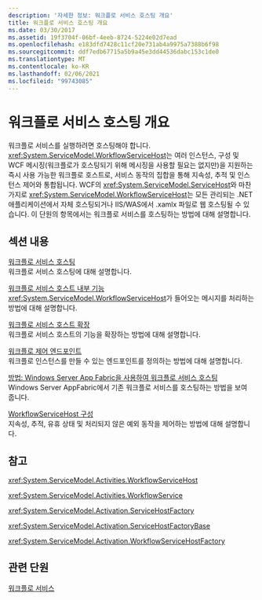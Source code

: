 ```yaml
---
description: '자세한 정보: 워크플로 서비스 호스팅 개요'
title: 워크플로 서비스 호스팅 개요
ms.date: 03/30/2017
ms.assetid: 19f3704f-06bf-4eeb-8724-5224e02d7ead
ms.openlocfilehash: e183dfd7428c11cf20e731ab4a9975a7388b6f98
ms.sourcegitcommit: ddf7edb67715a5b9a45e3dd44536dabc153c1de0
ms.translationtype: MT
ms.contentlocale: ko-KR
ms.lasthandoff: 02/06/2021
ms.locfileid: "99743085"
---
```

# <a name="hosting-workflow-services-overview"></a>워크플로 서비스 호스팅 개요

워크플로 서비스를 실행하려면 호스팅해야 합니다. <xref:System.ServiceModel.WorkflowServiceHost>는 여러 인스턴스, 구성 및 WCF 메시징(워크플로가 호스팅되기 위해 메시징을 사용할 필요는 없지만)을 지원하는 즉시 사용 가능한 워크플로 호스트로,  서비스 동작의 집합을 통해 지속성, 추적 및 인스턴스 제어와 통합됩니다.  WCF의 <xref:System.ServiceModel.ServiceHost>와 마찬가지로 <xref:System.ServiceModel.WorkflowServiceHost>는 모든 관리되는 .NET 애플리케이션에서 자체 호스팅되거나 IIS/WAS에서 .xamlx 파일로 웹 호스팅될 수 있습니다.  이 단원의 항목에서는 워크플로 서비스를 호스팅하는 방법에 대해 설명합니다.  
  
## <a name="in-this-section"></a>섹션 내용  

 [워크플로 서비스 호스팅](hosting-workflow-services.md)  
 워크플로 서비스 호스팅에 대해 설명합니다.  
  
 [워크플로 서비스 호스트 내부 기능](workflow-service-host-internals.md)  
 <xref:System.ServiceModel.WorkflowServiceHost>가 들어오는 메시지를 처리하는 방법에 대해 설명합니다.  
  
 [워크플로 서비스 호스트 확장](workflow-service-host-extensibility.md)  
 워크플로 서비스 호스트의 기능을 확장하는 방법에 대해 설명합니다.  
  
 [워크플로 제어 엔드포인트](workflow-control-endpoint.md)  
 워크플로 인스턴스를 만들 수 있는 엔드포인트를 정의하는 방법에 대해 설명합니다.
  
 [방법: Windows Server App Fabric을 사용하여 워크플로 서비스 호스팅](how-to-host-a-workflow-service-with-windows-server-app-fabric.md)  
 Windows Server AppFabric에서 기존 워크플로 서비스를 호스팅하는 방법을 보여 줍니다.  
  
 [WorkflowServiceHost 구성](configuring-workflowservicehost.md)  
 지속성, 추적, 유휴 상태 및 처리되지 않은 예외 동작을 제어하는 방법에 대해 설명합니다.  
  
## <a name="reference"></a>참고  

 <xref:System.ServiceModel.Activities.WorkflowServiceHost>  
  
 <xref:System.ServiceModel.Activities.WorkflowService>  
  
 <xref:System.ServiceModel.Activation.ServiceHostFactory>  
  
 <xref:System.ServiceModel.Activation.ServiceHostFactoryBase>  
  
 <xref:System.ServiceModel.Activation.WorkflowServiceHostFactory>  
  
## <a name="related-sections"></a>관련 단원  

 [워크플로 서비스](workflow-services.md)
